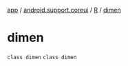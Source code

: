 [app](../../../index.md) / [android.support.coreui](../../index.md) / [R](../index.md) / [dimen](.)

# dimen

`class dimen`
`class dimen`